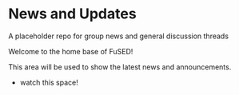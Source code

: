 # News and Updates
A placeholder repo for group news and general discussion threads


Welcome to the home base of FuSED!

This area will be used to show the latest news and announcements.
- watch this space!
